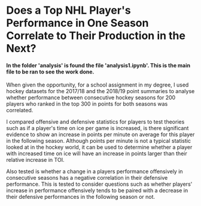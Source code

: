 # Does a Top NHL Player's Performance in One Season Correlate to Their Production in the Next?
#### In the folder 'analysis' is found the file 'analysis1.ipynb'.  This is the main file to be ran to see the work done. 

When given the opportunity, for a school assignment in my degree, I used hockey datasets for the 2017/18 and the 2018/19 point summaries to analyse whether performance between consecutive hockey seasons for 200 players who ranked in the top 300 in points for both seasons was correlated. 

I compared offensive and defensive statistics for players to test theories such as if a player's time on ice per game is increased, is there significant evidence to show an increase in points per minute on average for this player in the following season.  Although points per minute is not a typical statistic looked at in the hockey world, it can be used to determine whether a player with increased time on ice will have an increase in points larger than their relative increase in TOI.

Also tested is whether a change in a players performance offensively in consecutive seasons has a negative correlation in their defensive performance.  This is tested to consider questions such as whether players' increase in performance offensively tends to be paired with a decrease in their defensive performances in the following season or not.
